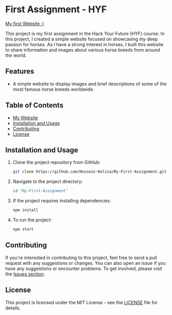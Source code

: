 # First Assignment - HYF

[My first Website :)](https://Hossein-Kelisa.github.io/My-First-Assignment)

This project is my first assignment in the Hack Your Future (HYF) course. In this project, I created a simple website focused on showcasing my deep passion for horses. As I have a strong interest in horses, I built this website to share information and images about various horse breeds from around the world.

## Features

- A simple website to display images and brief descriptions of some of the most famous horse breeds worldwide.

## Table of Contents

- [My Website](https://Hossein-Kelisa.github.io/My-First-Assignment)
- [Installation and Usage](#installation-and-usage)
- [Contributing](#contributing)
- [License](#license)

## Installation and Usage

1. Clone the project repository from GitHub:

    ```bash
    git clone https://github.com/Hossein-Kelisa/My-First-Assignment.git
    ```

2. Navigate to the project directory:

    ```bash
    cd "My-First-Assignment"
    ```

3. If the project requires installing dependencies:

    ```bash
    npm install
    ```

4. To run the project:

    ```bash
    npm start
    ```

## Contributing

If you're interested in contributing to this project, feel free to send a pull request with any suggestions or changes. You can also open an issue if you have any suggestions or encounter problems. To get involved, please visit the [Issues section](https://github.com/Hossein-Kelisa/My-First-Assignment/issues).

## License

This project is licensed under the MIT License - see the [LICENSE](LICENSE) file for details.
